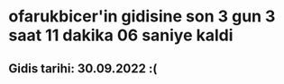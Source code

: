 # ofarukbicer'in gidisine son 3 gun 3 saat 11 dakika 06 saniye kaldi

## Gidis tarihi: 30.09.2022 :(
